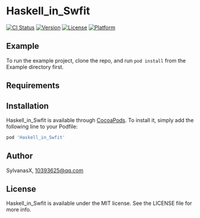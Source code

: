# Haskell_in_Swfit

[![CI Status](http://img.shields.io/travis/SylvanasX/Haskell_in_Swfit.svg?style=flat)](https://travis-ci.org/SylvanasX/Haskell_in_Swfit)
[![Version](https://img.shields.io/cocoapods/v/Haskell_in_Swfit.svg?style=flat)](http://cocoapods.org/pods/Haskell_in_Swfit)
[![License](https://img.shields.io/cocoapods/l/Haskell_in_Swfit.svg?style=flat)](http://cocoapods.org/pods/Haskell_in_Swfit)
[![Platform](https://img.shields.io/cocoapods/p/Haskell_in_Swfit.svg?style=flat)](http://cocoapods.org/pods/Haskell_in_Swfit)

## Example

To run the example project, clone the repo, and run `pod install` from the Example directory first.

## Requirements

## Installation

Haskell_in_Swfit is available through [CocoaPods](http://cocoapods.org). To install
it, simply add the following line to your Podfile:

```ruby
pod 'Haskell_in_Swfit'
```

## Author

SylvanasX, 10393625@qq.com

## License

Haskell_in_Swfit is available under the MIT license. See the LICENSE file for more info.
